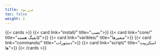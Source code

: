 ```yaml
---
title: مرزنود
toc: false
weight: 2
---
```


{{< cards >}}
  {{< card link="install/" title="نصب">}}
  {{< card link="core/" title="کانفیگ هسته">}}
  {{< card link="varibles/" title="متغیرها">}}
  {{< card link="commands/" title="دستورات">}}
  {{< card link="script/" title="اسکریپت ها">}}
{{< /cards >}}